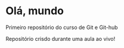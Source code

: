 # Olá, mundo
 Primeiro repositório do curso de Git e Git-hub

 Repositório crisdo durante uma aula ao vivo!
